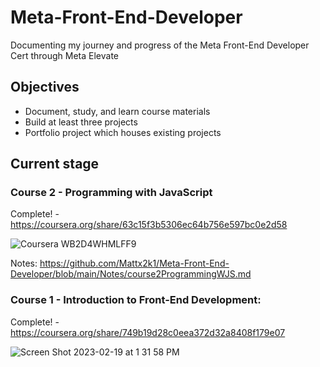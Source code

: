 # Meta-Front-End-Developer
Documenting my journey and progress of the Meta Front-End Developer Cert through Meta Elevate


## Objectives

* Document, study, and learn course materials
* Build at least three projects
* Portfolio project which houses existing projects

## Current stage

### Course 2 - Programming with JavaScript

Complete! - https://coursera.org/share/63c15f3b5306ec64b756e597bc0e2d58 

![Coursera WB2D4WHMLFF9](https://github.com/Mattx2k1/Meta-Front-End-Developer/assets/44537080/406739af-a918-4639-8cf3-1bb0e0199ee3)

Notes: https://github.com/Mattx2k1/Meta-Front-End-Developer/blob/main/Notes/course2ProgrammingWJS.md  

### Course 1 - Introduction to Front-End Development: 

Complete! - https://coursera.org/share/749b19d28c0eea372d32a8408f179e07 

![Screen Shot 2023-02-19 at 1 31 58 PM](https://user-images.githubusercontent.com/44537080/219967903-23eb67dc-6a09-422b-b005-750e9fe436b7.png)



